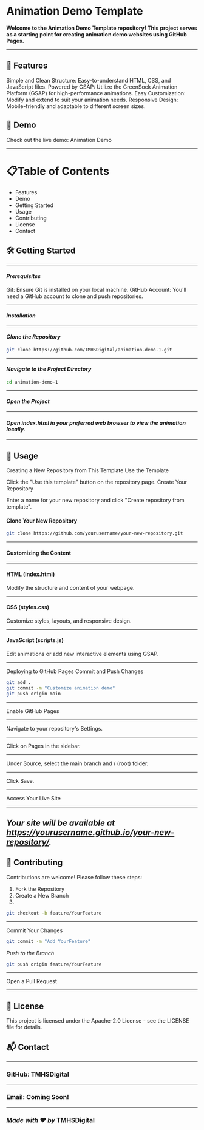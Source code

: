 # __Animation Demo Template__

__Welcome to the Animation Demo Template repository! This project serves as a starting point for creating animation demo websites using GitHub Pages.__

---

## 🚀 __Features__
Simple and Clean Structure: Easy-to-understand HTML, CSS, and JavaScript files.
Powered by GSAP: Utilize the GreenSock Animation Platform (GSAP) for high-performance animations.
Easy Customization: Modify and extend to suit your animation needs.
Responsive Design: Mobile-friendly and adaptable to different screen sizes.

## 🎯 __Demo__
Check out the live demo: Animation Demo

---

# 📋Table of Contents

- Features
- Demo
- Getting Started
- Usage
- Contributing
- License
- Contact

## 🛠️ __Getting Started__

---

#### _Prerequisites_
Git: Ensure Git is installed on your local machine.
GitHub Account: You'll need a GitHub account to clone and push repositories.

---

#### _Installation_

---

#### _Clone the Repository_
```bash
git clone https://github.com/TMHSDigital/animation-demo-1.git
```

---

#### _Navigate to the Project Directory_
```bash
cd animation-demo-1
```

---

#### _Open the Project_

---

#### _Open index.html in your preferred web browser to view the animation locally._

---

## 📖 __Usage__
Creating a New Repository from This Template
Use the Template

Click the "Use this template" button on the repository page.
Create Your Repository

Enter a name for your new repository and click "Create repository from template".


#### __Clone Your New Repository__
```bash
git clone https://github.com/yourusername/your-new-repository.git
```

---

#### __Customizing the Content__

---

#### __HTML (index.html)__
Modify the structure and content of your webpage.

---

#### __CSS (styles.css)__
Customize styles, layouts, and responsive design.

---

#### __JavaScript (scripts.js)__
Edit animations or add new interactive elements using GSAP.

---

Deploying to GitHub Pages
Commit and Push Changes

```bash
git add .
git commit -m "Customize animation demo"
git push origin main
```

---

Enable GitHub Pages

---

Navigate to your repository's Settings.

---

Click on Pages in the sidebar.

---

Under Source, select the main branch and / (root) folder.

---

Click Save.

---

Access Your Live Site

---

## _Your site will be available at https://yourusername.github.io/your-new-repository/._

## 🤝 __Contributing__
Contributions are welcome! Please follow these steps:

1. Fork the Repository
2. Create a New Branch
3. 
```bash
git checkout -b feature/YourFeature
```

---

Commit Your Changes
```bash
git commit -m "Add YourFeature"
```

_Push to the Branch_
```bash
git push origin feature/YourFeature
```

---

Open a Pull Request

---

## 📄 __License__
This project is licensed under the Apache-2.0 License - see the LICENSE file for details.

## 📬 __Contact__

---

### GitHub: TMHSDigital

---

### Email: Coming Soon!

---

### _Made with ❤️ by_ __TMHSDigital__